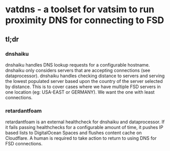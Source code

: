 # vatdns - a toolset for vatsim to run proximity DNS for connecting to FSD

## tl;dr

### dnshaiku
dnshaiku handles DNS lookup requests for a configurable hostname. dnshaiku only considers servers that are accepting connections (see dataprocessor). dnshaiku
handles checking distance to servers and serving the lowest populated server based upon the country of the server selected
by distance. This is to cover cases where we have multiple FSD servers in one location (eg: USA-EAST or GERMANY). We want
the one with least connections.

### retardantfoam
retardantfoam is an external healthcheck for dnshaiku and dataprocessor. If it fails passing healthchecks for a configurable
amount of time, it pushes IP based lists to DigitalOcean Spaces and flushes content cache on Cloudflare. A human is required
to take action to return to using DNS for FSD connections.
